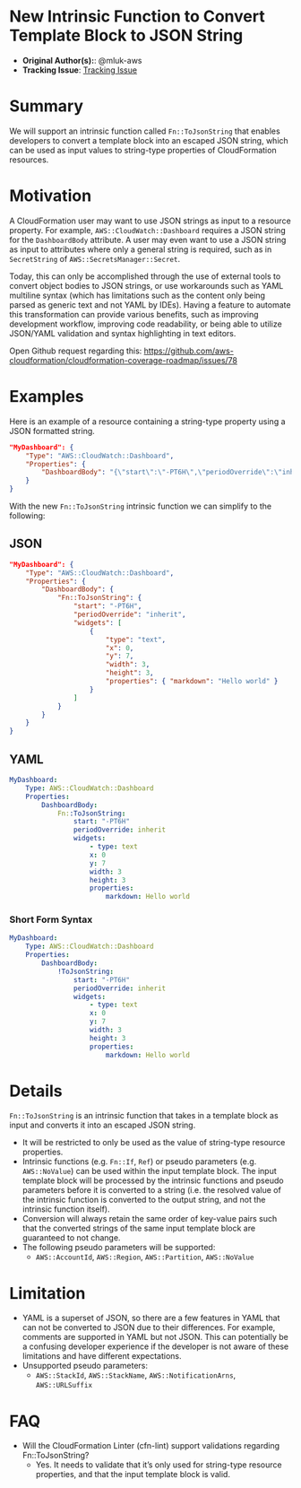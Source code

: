 # New Intrinsic Function to Convert Template Block to JSON String

* **Original Author(s):**: @mluk-aws
* **Tracking Issue**: [Tracking Issue](https://github.com/aws-cloudformation/cfn-language-discussion/issues/14)

# Summary

We will support an intrinsic function called `Fn::ToJsonString` that enables developers to convert a template block into an escaped JSON string, which can be used as input values to string-type properties of CloudFormation resources.

# Motivation

A CloudFormation user may want to use JSON strings as input to a resource property. For example, `AWS::CloudWatch::Dashboard` requires a JSON string for the `DashboardBody` attribute. A user may even want to use a JSON string as input to attributes where only a general string is required, such as in `SecretString` of `AWS::SecretsManager::Secret`.

Today, this can only be accomplished through the use of external tools to convert object bodies to JSON strings, or use workarounds such as YAML multiline syntax (which has limitations such as the content only being parsed as generic text and not YAML by IDEs). Having a feature to automate this transformation can provide various benefits, such as improving development workflow, improving code readability, or being able to utilize JSON/YAML validation and syntax highlighting in text editors.

Open Github request regarding this: https://github.com/aws-cloudformation/cloudformation-coverage-roadmap/issues/78

# Examples

Here is an example of a resource containing a string-type property using a JSON formatted string.
```json
"MyDashboard": {
    "Type": "AWS::CloudWatch::Dashboard",
    "Properties": {
        "DashboardBody": "{\"start\":\"-PT6H\",\"periodOverride\":\"inherit\",\"widgets\":[{\"type\":\"text\",\"x\":0,\"y\":7,\"width\":3,\"height\":3,\"properties\":{\"markdown\":\"Hello world\"}}]}"
    }
}
```

With the new `Fn::ToJsonString` intrinsic function we can simplify to the following:

## JSON
```json
"MyDashboard": {
    "Type": "AWS::CloudWatch::Dashboard",
    "Properties": {
        "DashboardBody": {
            "Fn::ToJsonString": {
                "start": "-PT6H",
                "periodOverride": "inherit",
                "widgets": [
                    {  
                        "type": "text",
                        "x": 0,
                        "y": 7,
                        "width": 3,
                        "height": 3,
                        "properties": { "markdown": "Hello world" }
                    }
                ]
            }
        }
    }
}
```

## YAML
```yaml
MyDashboard:
    Type: AWS::CloudWatch::Dashboard
    Properties:
        DashboardBody:
            Fn::ToJsonString:
                start: "-PT6H"
                periodOverride: inherit
                widgets:
                    - type: text
                    x: 0
                    y: 7
                    width: 3
                    height: 3
                    properties:
                        markdown: Hello world
```

### Short Form Syntax
```yaml
MyDashboard:
    Type: AWS::CloudWatch::Dashboard
    Properties:
        DashboardBody:
            !ToJsonString:
                start: "-PT6H"
                periodOverride: inherit
                widgets:
                    - type: text
                    x: 0
                    y: 7
                    width: 3
                    height: 3
                    properties:
                        markdown: Hello world
```

# Details

`Fn::ToJsonString` is an intrinsic function that takes in a template block as input and converts it into an escaped JSON string.

* It will be restricted to only be used as the value of string-type resource properties.
* Intrinsic functions (e.g. `Fn::If`, `Ref`) or pseudo parameters (e.g. `AWS::NoValue`) can be used within the input template block. The input template block will be processed by the intrinsic functions and pseudo parameters before it is converted to a string (i.e. the resolved value of the intrinsic function is converted to the output string, and not the intrinsic function itself).
* Conversion will always retain the same order of key-value pairs such that the converted strings of the same input template block are guaranteed to not change.
* The following pseudo parameters will be supported:
    * `AWS::AccountId`, `AWS::Region`, `AWS::Partition`, `AWS::NoValue`

# Limitation

* YAML is a superset of JSON, so there are a few features in YAML that can not be converted to JSON due to their differences. For example, comments are supported in YAML but not JSON. This can potentially be a confusing developer experience if the developer is not aware of these limitations and have different expectations.
* Unsupported pseudo parameters:
    * `AWS::StackId`, `AWS::StackName`, `AWS::NotificationArns`, `AWS::URLSuffix`

# FAQ
* Will the CloudFormation Linter (cfn-lint) support validations regarding Fn::ToJsonString?
    * Yes. It needs to validate that it’s only used for string-type resource properties, and that the input template block is valid.